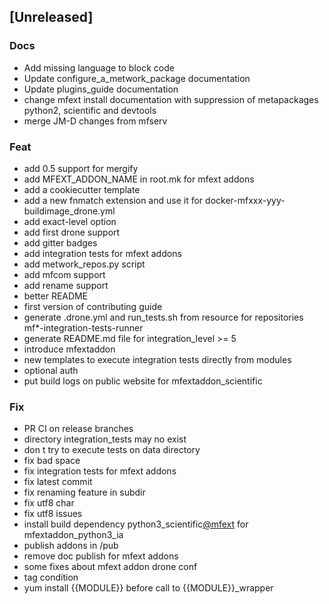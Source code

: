 <a name="unreleased"></a>
## [Unreleased]

### Docs
- Add missing language to block code
- Update configure_a_metwork_package documentation
- Update plugins_guide documentation
- change mfext install documentation with suppression of metapackages python2, scientific and devtools
- merge JM-D changes from mfserv

### Feat
- add 0.5 support for mergify
- add MFEXT_ADDON_NAME in root.mk for mfext addons
- add a cookiecutter template
- add a new fnmatch extension and use it for docker-mfxxx-yyy-buildimage_drone.yml
- add exact-level option
- add first drone support
- add gitter badges
- add integration tests for mfext addons
- add metwork_repos.py script
- add mfcom support
- add rename support
- better README
- first version of contributing guide
- generate .drone.yml and run_tests.sh from resource for repositories mf*-integration-tests-runner
- generate README.md file for integration_level >= 5
- introduce mfextaddon
- new templates to execute integration tests directly from modules
- optional auth
- put build logs on public website for mfextaddon_scientific

### Fix
- PR CI on release branches
- directory integration_tests may no exist
- don t try to execute tests on data directory
- fix bad space
- fix integration tests for mfext addons
- fix latest commit
- fix renaming feature in subdir
- fix utf8 char
- fix utf8 issues
- install build dependency python3_scientific[@mfext](https://github.com/mfext) for mfextaddon_python3_ia
- publish addons in /pub
- remove doc publish for mfext addons
- some fixes about mfext addon drone conf
- tag condition
- yum install {{MODULE}} before call to {{MODULE}}_wrapper

